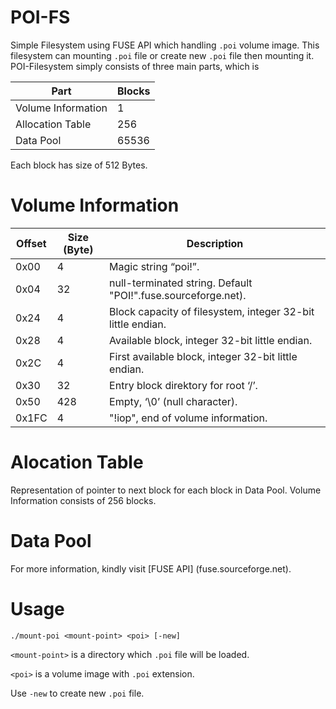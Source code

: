 # POI-FS
Simple Filesystem using FUSE API which handling `.poi` volume image. This filesystem can mounting `.poi` file or create new `.poi` file then mounting it.
POI-Filesystem simply consists of three main parts, which is

Part | Blocks 
--- | ---
Volume Information | 1
Allocation Table   | 256
Data Pool          | 65536

Each block has size of 512 Bytes.

# Volume Information

Offset | Size (Byte) | Description
------ | ----------- | ------------
0x00   | 4           | Magic string “poi!”.
0x04   | 32          | null-terminated string. Default "POI!".fuse.sourceforge.net).
0x24   | 4           | Block capacity of filesystem, integer 32-bit little endian.
0x28   | 4           | Available block, integer 32-bit little endian.
0x2C   | 4           | First available block, integer 32-bit little endian.
0x30   | 32          | Entry block direktory for root ‘/’.
0x50   | 428         | Empty, ‘\0’ (null character).
0x1FC  | 4           | "!iop", end of volume information.

# Alocation Table

Representation of pointer to next block for each block in Data Pool. Volume Information consists of 256 blocks.

# Data Pool

For more information, kindly visit [FUSE API] (fuse.sourceforge.net).

# Usage
`./mount-poi <mount-point> <poi> [-new]`

`<mount-point>` is a directory which `.poi` file will be loaded.

`<poi>` is a volume image with `.poi` extension.

Use `-new` to create new `.poi` file.
